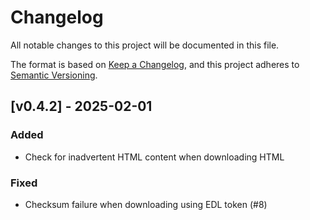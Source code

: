 # Changelog

All notable changes to this project will be documented in this file.

The format is based on [Keep a Changelog](https://keepachangelog.com/en/1.1.0/),
and this project adheres to [Semantic Versioning](https://semver.org/spec/v2.0.0.html).

## [v0.4.2] - 2025-02-01

### Added

- Check for inadvertent HTML content when downloading HTML

### Fixed

- Checksum failure when downloading using EDL token (#8)




